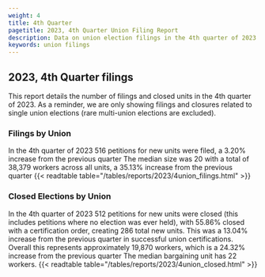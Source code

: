 ```yaml
---
weight: 4
title: 4th Quarter
pagetitle: 2023, 4th Quarter Union Filing Report
description: Data on union election filings in the 4th quarter of 2023
keywords: union filings
---
```


## 2023, 4th Quarter filings

This report details the number of filings and closed units in the 4th quarter of 2023. As a reminder, we are only showing filings and closures related to single union elections (rare multi-union elections are excluded).

### Filings by Union
In the 4th quarter of 2023 516 petitions for new units were filed, a 3.20% increase from the previous quarter The median size was 20 with a total of 38,379 workers across all units, a 35.13% increase from the previous quarter
{{< readtable table="/tables/reports/2023/4union_filings.html" >}}

### Closed Elections by Union
In the 4th quarter of 2023 512 petitions for new units were closed (this includes petitions where no election was ever held), with 55.86% closed with a certification order, creating 286 total new units. This was a 13.04% increase from the previous quarter in successful union certifications. Overall this represents approximately 19,870 workers, which is a 24.32% increase from the previous quarter The median bargaining unit has 22 workers.
{{< readtable table="/tables/reports/2023/4union_closed.html" >}}
